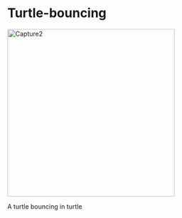 # Turtle-bouncing
<img width="376" alt="Capture2" src="https://github.com/user-attachments/assets/2d14a337-7502-4654-9ae1-ec81b0aba1be">

A turtle bouncing in turtle
